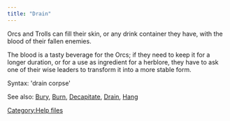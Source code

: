 ```yaml
---
title: "Drain"
---
```


Orcs and Trolls can fill their skin, or any drink container they have,
with the blood of their fallen enemies.

The blood is a tasty beverage for the Orcs; if they need to keep it for
a longer duration, or for a use as ingredient for a herblore, they have
to ask one of their wise leaders to transform it into a more stable
form.

Syntax: 'drain corpse'

See also: [Bury](Bury "wikilink"), [Burn](Burn "wikilink"),
[Decapitate](Decapitate "wikilink"), [Drain](Drain "wikilink"),
[Hang](Hang "wikilink")

[Category:Help files](Category:Help_files "wikilink")